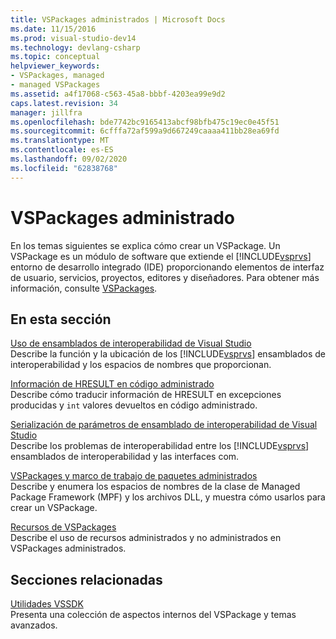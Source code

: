 ```yaml
---
title: VSPackages administrados | Microsoft Docs
ms.date: 11/15/2016
ms.prod: visual-studio-dev14
ms.technology: devlang-csharp
ms.topic: conceptual
helpviewer_keywords:
- VSPackages, managed
- managed VSPackages
ms.assetid: a4f17068-c563-45a8-bbbf-4203ea99e9d2
caps.latest.revision: 34
manager: jillfra
ms.openlocfilehash: bde7742bc9165413abcf98bfb475c19ec0e45f51
ms.sourcegitcommit: 6cfffa72af599a9d667249caaaa411bb28ea69fd
ms.translationtype: MT
ms.contentlocale: es-ES
ms.lasthandoff: 09/02/2020
ms.locfileid: "62838768"
---
```

# <a name="managed-vspackages"></a>VSPackages administrado
En los temas siguientes se explica cómo crear un VSPackage. Un VSPackage es un módulo de software que extiende el [!INCLUDE[vsprvs](../includes/vsprvs-md.md)] entorno de desarrollo integrado (IDE) proporcionando elementos de interfaz de usuario, servicios, proyectos, editores y diseñadores. Para obtener más información, consulte [VSPackages](../extensibility/internals/vspackages.md).  
  
## <a name="in-this-section"></a>En esta sección  
 [Uso de ensamblados de interoperabilidad de Visual Studio](../extensibility/internals/using-visual-studio-interop-assemblies.md)  
 Describe la función y la ubicación de los [!INCLUDE[vsprvs](../includes/vsprvs-md.md)] ensamblados de interoperabilidad y los espacios de nombres que proporcionan.  
  
 [Información de HRESULT en código administrado](../misc/hresult-information-in-managed-code.md)  
 Describe cómo traducir información de HRESULT en excepciones producidas y `int` valores devueltos en código administrado.  
  
 [Serialización de parámetros de ensamblado de interoperabilidad de Visual Studio](../misc/visual-studio-interop-assembly-parameter-marshaling.md)  
 Describe los problemas de interoperabilidad entre los [!INCLUDE[vsprvs](../includes/vsprvs-md.md)] ensamblados de interoperabilidad y las interfaces com.  
  
 [VSPackages y marco de trabajo de paquetes administrados](../misc/vspackages-and-the-managed-package-framework.md)  
 Describe y enumera los espacios de nombres de la clase de Managed Package Framework (MPF) y los archivos DLL, y muestra cómo usarlos para crear un VSPackage.  
  
 [Recursos de VSPackages](../extensibility/internals/resources-in-vspackages.md)  
 Describe el uso de recursos administrados y no administrados en VSPackages administrados.  
  
## <a name="related-sections"></a>Secciones relacionadas  
 [Utilidades VSSDK](../extensibility/internals/vssdk-utilities.md)  
 Presenta una colección de aspectos internos del VSPackage y temas avanzados.